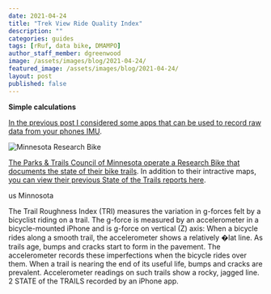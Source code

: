 ```yaml
---
date: 2021-04-24
title: "Trek View Ride Quality Index"
description: ""
categories: guides
tags: [rRuf, data bike, DMAMPO]
author_staff_member: dgreenwood
image: /assets/images/blog/2021-04-24/
featured_image: /assets/images/blog/2021-04-24/
layout: post
published: false
---
```


**Simple calculations**

[In the previous post I considered some apps that can be used to record raw data from your phones IMU](/blog/2021/measuring-condition-cycle-paths-phone-update).

<img class="img-fluid" src="/assets/images/blog/2021-04-24/ResearchBikeInfographic-sm.jpeg" alt="Minnesota Research Bike" title="Minnesota Research Bike" />

[The Parks & Trails Council of Minnesota operate a Research Bike that documents the state of their bike trails](https://www.parksandtrails.org/mn-state-trails/). In addition to their intractive maps, [you can view their previous State of the Trails reports here](https://www.parksandtrails.org/advocacy/research/ptc/state-of-the-trails-report/).



us Minnosota






The Trail Roughness Index (TRI) measures the variation in g-forces felt by a bicyclist riding on a trail. The g-force is measured by an accelerometer in a bicycle-mounted iPhone and is
g-force on vertical (Z) axis:
When a bicycle rides along a smooth trail, the accelerometer shows a relatively �lat line.
As trails age, bumps and cracks start to form in the pavement. The accelerometer records these imperfections when the bicycle rides over them.
When a trail is nearing the end of its useful life, bumps and cracks are prevalent. Accelerometer readings on such trails show a rocky, jagged line.
2 STATE of the TRAILS
recorded by an iPhone app.
